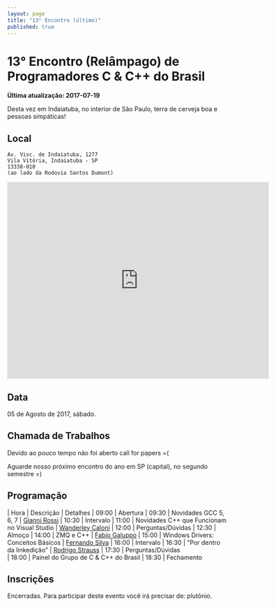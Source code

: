 ```yaml
---
layout: page
title: "13° Encontro (último)"
published: true
---
```

# 13° Encontro (Relâmpago) de Programadores C & C++ do Brasil

**Última atualização: 2017-07-19**

Desta vez em Indaiatuba, no interior de São Paulo, terra de cerveja boa e pessoas simpáticas!

## Local
```
Av. Visc. de Indaiatuba, 1277
Vila Vitória, Indaiatuba - SP
13338-010 
(ao lado da Rodovia Santos Dumont)
```
<iframe src="https://www.google.com/maps/embed?pb=!1m18!1m12!1m3!1d14680.718931846837!2d-47.20710536983576!3d-23.090515508697464!2m3!1f0!2f0!3f0!3m2!1i1024!2i768!4f13.1!3m3!1m2!1s0x94cf4b35e47e05b1%3A0xe1655e12febf412b!2sGAS+Tecnologia!5e0!3m2!1sen!2sbr!4v1500486388296" width="600" height="450" frameborder="0" style="border:0" allowfullscreen></iframe>

## Data

05 de Agosto de 2017, sábado.

## Chamada de Trabalhos

Devido ao pouco tempo não foi aberto call for papers =(

Aguarde nosso próximo encontro do ano em SP (capital), no segundo semestre =)

## Programação

| Hora | Descrição | Detalhes
| 09:00 | Abertura
| 09:30 | Novidades GCC 5, 6, 7 | [Gianni Rossi](https://bitforge.com.br/)
| 10:30 | Intervalo
| 11:00 | Novidades C++ que Funcionam no Visual Studio | [Wanderley Caloni](http://www.caloni.com.br/sobre)
| 12:00 | Perguntas/Dúvidas
| 12:30 | Almoço
| 14:00 | ZMQ e C++ | [Fabio Galuppo](https://fabiogaluppo.com/)
| 15:00 | Windows Drivers: Conceitos Básicos | [Fernando Silva](http://www.driverentry.com.br)
| 16:00 | Intervalo
| 16:30 | "Por dentro da linkedição" | [Rodrigo Strauss](http://www.1bit.com.br)
| 17:30 | Perguntas/Dúvidas  
| 18:00 | Painel do Grupo de C & C++ do Brasil
| 18:30 | Fechamento

## Inscrições

Encerradas. Para participar deste evento você irá precisar de: plutônio.

